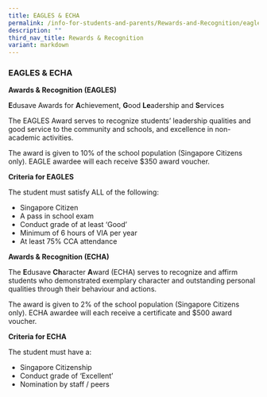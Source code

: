 ```yaml
---
title: EAGLES & ECHA
permalink: /info-for-students-and-parents/Rewards-and-Recognition/eagles-n-echa/
description: ""
third_nav_title: Rewards & Recognition
variant: markdown
---
```

### **EAGLES & ECHA**

**Awards & Recognition (EAGLES)**

**E**dusave Awards for **A**chievement, **G**ood **Le**adership and **S**ervices

The EAGLES Award serves to recognize students’ leadership qualities and good service to the community and schools, and excellence in non-academic activities.

The award is given to 10% of the school population (Singapore Citizens only). EAGLE awardee will each receive $350 award voucher.

**Criteria for EAGLES**

The student must satisfy ALL of the following:

*   Singapore Citizen
*   A pass in school exam
*   Conduct grade of at least ‘Good’
*   Minimum of 6 hours of VIA per year
*   At least 75% CCA attendance

**Awards & Recognition (ECHA)**

The **E**dusave **Ch**aracter **A**ward (ECHA) serves to recognize and affirm students who demonstrated exemplary character and outstanding personal qualities through their behaviour and actions.

The award is given to 2% of the school population (Singapore Citizens only). ECHA awardee will each receive a certificate and $500 award voucher.

**Criteria for ECHA**

The student must have a:

*   Singapore Citizenship
*   Conduct grade of ‘Excellent’
*   Nomination by staff / peers
